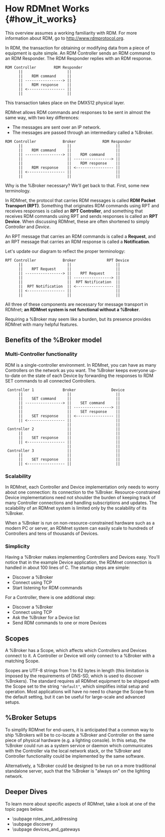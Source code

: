 # How RDMnet Works                                              {#how_it_works}

This overview assumes a working familiarity with RDM. For more information
about RDM, go to http://www.rdmprotocol.org.

In RDM, the transaction for obtaining or modifying data from a piece of
equipment is quite simple. An RDM Controller sends an RDM command to an RDM
Responder. The RDM Responder replies with an RDM response.

```
RDM Controller        RDM Responder
      ||                    ||
      ||    RDM command     ||
      || -----------------> ||
      ||    RDM response    ||
      || <----------------- ||
      ||                    ||
```

This transaction takes place on the DMX512 physical layer.

RDMnet allows RDM commands and responses to be sent in almost the same way,
with two key differences:

* The messages are sent over an IP network.
* The messages are passed through an intermediary called a %Broker.

```
RDM Controller            Broker            RDM Responder
      ||                    ||                    ||
      ||    RDM command     ||                    ||
      || -----------------> ||    RDM command     ||
      ||                    || -----------------> ||
      ||                    ||    RDM response    ||
      ||    RDM response    || <----------------- ||
      || <----------------- ||                    ||
      ||                    ||                    ||
```

Why is the %Broker necessary? We'll get back to that. First, some new
terminology.

In RDMnet, the protocol that carries RDM messages is called **RDM Packet
Transport (RPT)**. Something that originates RDM commands using RPT and
receives responses is called an **RPT Controller**, and something that receives
RDM commands using RPT and sends responses is called an **RPT Device**. When
discussing RDMnet, these are often shortened to simply *Controller* and
*Device*.

An RPT message that carries an RDM commands is called a **Request**, and an RPT
message that carries an RDM response is called a **Notification**.

Let's update our diagram to reflect the proper terminology:

```
RPT Controller            Broker              RPT Device
      ||                    ||                    ||
      ||    RPT Request     ||                    ||
      || -----------------> ||    RPT Request     ||
      ||                    || -----------------> ||
      ||                    ||  RPT Notification  ||
      ||  RPT Notification  || <----------------- ||
      || <----------------- ||                    ||
      ||                    ||                    ||
```

All three of these components are necessary for message transport in RDMnet;
**an RDMnet system is not functional without a %Broker**.

Requiring a %Broker may seem like a burden, but its presence provides RDMnet
with many helpful features.

## Benefits of the %Broker model

### Multi-Controller functionality

RDM is a single-controller environment. In RDMnet, you can have as many
Controllers on the network as you want. The %Broker keeps everyone up-to-date
on the state of each Device by forwarding the responses to RDM SET commands to
all connected Controllers.

```
 Controller 1             Broker                Device
      ||                    ||                    ||
      ||    SET command     ||                    ||
      || -----------------> ||    SET command     ||
      ||                    || -----------------> ||
      ||                    ||    SET response    ||
      ||    SET response    || <----------------- ||
      || <----------------- ||                    ||
                            ||                    ||
 Controller 2               ||                    ||
      ||                    ||                    ||
      ||    SET response    ||                    ||
      || <----------------- ||                    ||
                            ||                    ||
 Controller 3               ||                    ||
      ||                    ||                    ||
      ||    SET response    ||                    ||
      || <----------------- ||                    ||
```

### Scalability

In RDMnet, each Controller and Device implementation only needs to worry about
one connection: its connection to the %Broker. Resource-constrained Device
implementations need not shoulder the burden of keeping track of many
Controller connections and handling subscriptions and updates. The scalability
of an RDMnet system is limited only by the scalability of its %Broker.

When a %Broker is run on non-resource-constrained hardware such as a modern PC
or server, an RDMnet system can easily scale to hundreds of Controllers and
tens of thousands of Devices.

### Simplicity

Having a %Broker makes implementing Controllers and Devices easy. You'll notice
that in the example Device application, the RDMnet connection is handled in
about 100 lines of C. The startup steps are simple:

* Discover a %Broker
* Connect using TCP
* Start listening for RDM commands

For a Controller, there is one additional step:

* Discover a %Broker
* Connect using TCP
* Ask the %Broker for a Device list
* Send RDM commands to one or more Devices

## Scopes

A %Broker has a Scope, which affects which Controllers and Devices connect to
it. A Controller or Device will only connect to a %Broker with a matching
Scope.

Scopes are UTF-8 strings from 1 to 62 bytes in length (this limitation is
imposed by the requirements of DNS-SD, which is used to discover %Brokers). The
standard requires all RDMnet equipment to be shipped with the Scope set to the
string `"default"`, which simplifies initial setup and operation. Most
applications will have no need to change the Scope from the default setting,
but it can be useful for large-scale and advanced setups.

## %Broker Setups

To simplify RDMnet for end-users, it is anticipated that a common way to ship
%Brokers will be to co-locate a %Broker and Controller on the same piece of
physical hardware (e.g. a lighting console). In this setup, the %Broker could
run as a system service or daemon which communicates with the Controller via
the local network stack, or the %Broker and Controller functionality could be
implemented by the same software.

Alternatively, a %Broker could be designed to be run on a more traditional
standalone server, such that the %Broker is "always on" on the lighting
network.

## Deeper Dives

To learn more about specific aspects of RDMnet, take a look at one of the topic
pages below.

* \subpage roles_and_addressing
* \subpage discovery
* \subpage devices_and_gateways
